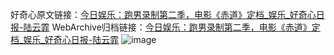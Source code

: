 好奇心原文链接：[今日娱乐：跑男录制第二季，电影《赤道》定档_娱乐_好奇心日报-陆云霏](https://www.qdaily.com/articles/7239.html)
WebArchive归档链接：[今日娱乐：跑男录制第二季，电影《赤道》定档_娱乐_好奇心日报-陆云霏](http://web.archive.org/web/20190623172119/https://www.qdaily.com/articles/7239.html)
![image](http://ww3.sinaimg.cn/large/007d5XDply1g3x0hizrw8j30u04gbe81)